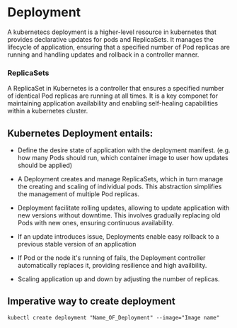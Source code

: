 # Deployment
A kubernetecs deployment is a higher-level resource in kubernetes that provides declarative updates for pods and ReplicaSets. It manages the lifecycle of application, ensuring that a specified number of Pod replicas are running and handling updates and rollback in a controller manner. 

### ReplicaSets
A ReplicaSet in Kubernetes is a controller that ensures a specified number of identical Pod replicas are running at all times. It is a key componet for maintaining application availability and enabling self-healing capabilities within a kubernetes cluster. 

## Kubernetes Deployment entails:
- Define the desire state of application with the deployment manifest. (e.g. how many Pods should run, which container image to user how updates should be applied)

- A Deployment creates and manage ReplicaSets, which in turn manage the creating and scaling of individual pods. This abstraction simplifies the management of multiple Pod replicas. 

- Deployment facilitate rolling updates, allowing to update application with new versions without downtime. This involves gradually replacing old Pods with new ones, ensuring continuous availability. 

- If an update introduces issue, Deployments enable easy rollback to a previous stable version of an application

- If Pod or the node it's running of fails, the Deployment controller automatically replaces it, providing resilience and high availbility. 

- Scaling application up and down by adjusting the number of replicas. 

## Imperative way to create deployment
```
kubectl create deployment "Name_OF_Deployment" --image="Image name"
```